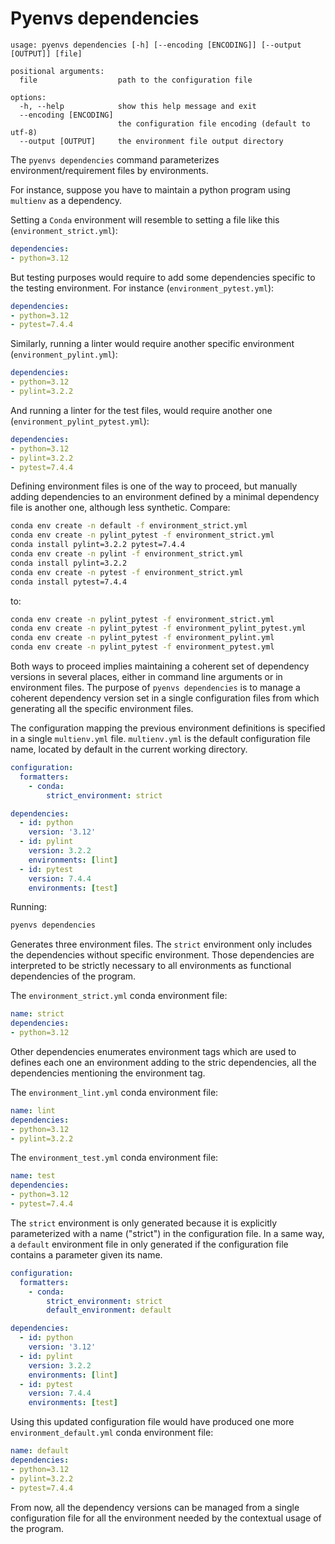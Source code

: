 # Pyenvs dependencies


```text
usage: pyenvs dependencies [-h] [--encoding [ENCODING]] [--output [OUTPUT]] [file]

positional arguments:
  file                  path to the configuration file

options:
  -h, --help            show this help message and exit
  --encoding [ENCODING]
                        the configuration file encoding (default to utf-8)
  --output [OUTPUT]     the environment file output directory
```


The `pyenvs dependencies` command parameterizes environment/requirement files by environments.

For instance, suppose you have to maintain a python program using `multienv` as a dependency.

Setting a `Conda` environment will resemble to setting a file like this (`environment_strict.yml`):

```yml
dependencies:
- python=3.12
```

But testing purposes would require to add some dependencies specific to the testing environment.
For instance (`environment_pytest.yml`):

```yml
dependencies:
- python=3.12
- pytest=7.4.4
```

Similarly, running a linter would require another specific environment (`environment_pylint.yml`):

```yml
dependencies:
- python=3.12
- pylint=3.2.2
```

And running a linter for the test files, would require another one (`environment_pylint_pytest.yml`):

```yml
dependencies:
- python=3.12
- pylint=3.2.2
- pytest=7.4.4
```

Defining environment files is one of the way to proceed, but manually adding dependencies to an environment defined by
a minimal dependency file is another one, although less synthetic. Compare:

```bash
conda env create -n default -f environment_strict.yml
conda env create -n pylint_pytest -f environment_strict.yml
conda install pylint=3.2.2 pytest=7.4.4
conda env create -n pylint -f environment_strict.yml
conda install pylint=3.2.2
conda env create -n pytest -f environment_strict.yml
conda install pytest=7.4.4
```

to:

```bash
conda env create -n pylint_pytest -f environment_strict.yml
conda env create -n pylint_pytest -f environment_pylint_pytest.yml
conda env create -n pylint_pytest -f environment_pylint.yml
conda env create -n pylint_pytest -f environment_pytest.yml
```

Both ways to proceed implies maintaining a coherent set of dependency versions in several places, either in command line
arguments or in environment files. The purpose of `pyenvs dependencies` is to manage a coherent dependency version set 
in a single configuration files from which generating all the specific environment files.

The configuration mapping the previous environment definitions is specified in a single `multienv.yml` file. 
`multienv.yml` is the default configuration file name, located by default in the current working directory.

```yml
configuration:
  formatters:
    - conda:
        strict_environment: strict

dependencies:
  - id: python
    version: '3.12'
  - id: pylint
    version: 3.2.2
    environments: [lint]
  - id: pytest
    version: 7.4.4
    environments: [test]
```

Running:

```bash
pyenvs dependencies
```

Generates three environment files. The `strict` environment only includes the dependencies without specific environment.
Those dependencies are interpreted to be strictly necessary to all environments as functional dependencies of the 
program.

The `environment_strict.yml` conda environment file:

```yml
name: strict
dependencies:
- python=3.12
```


Other dependencies enumerates environment tags which are used to defines each one an environment adding to the stric
dependencies, all the dependencies mentioning the environment tag.

The ```environment_lint.yml``` conda environment file:

```yml
name: lint
dependencies:
- python=3.12
- pylint=3.2.2
```

The ```environment_test.yml``` conda environment file:

```yml
name: test
dependencies:
- python=3.12
- pytest=7.4.4
```

The `strict` environment is only generated because it is explicitly parameterized with a name ("strict") in the 
configuration file. In a same way, a `default` environment file in only generated if the configuration file contains
a parameter given its name.

```yml
configuration:
  formatters:
    - conda:
        strict_environment: strict
        default_environment: default

dependencies:
  - id: python
    version: '3.12'
  - id: pylint
    version: 3.2.2
    environments: [lint]
  - id: pytest
    version: 7.4.4
    environments: [test]
```

Using this updated configuration file would have produced one more `environment_default.yml` conda environment file:

```yml
name: default
dependencies:
- python=3.12
- pylint=3.2.2
- pytest=7.4.4
```

From now, all the dependency versions can be managed from a single configuration file for all the environment needed by
the contextual usage of the program.
